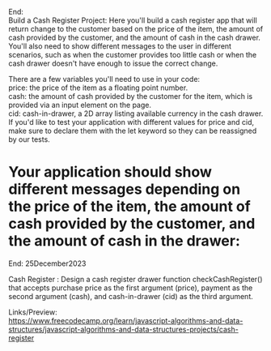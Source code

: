 End: </br>
Build a Cash Register Project:
Here you'll build a cash register app that will return change to the customer based on the price of the item, the amount of cash provided by the customer, and the amount of cash in the cash drawer.</br>
 You'll also need to show different messages to the user in different scenarios, such as when the customer provides too little cash or when the cash drawer doesn't have enough to issue the correct change.</br>

There are a few variables you'll need to use in your code:</br>
price: the price of the item as a floating point number.</br>
cash: the amount of cash provided by the customer for the item, which is provided via an input element on the page.</br>
cid: cash-in-drawer, a 2D array listing available currency in the cash drawer.</br>
If you'd like to test your application with different values for price and cid, make sure to declare them with the let keyword so they can be reassigned by our tests.</br>

Your application should show different messages depending on the price of the item, the amount of cash provided by the customer, and the amount of cash in the drawer:
</br>
===============================================================================
End: 25December2023</br>

Cash Register :
Design a cash register drawer function checkCashRegister() that accepts purchase price as the first argument (price), payment as the second argument (cash),
and cash-in-drawer (cid) as the third argument.

Links/Preview: </br>
https://www.freecodecamp.org/learn/javascript-algorithms-and-data-structures/javascript-algorithms-and-data-structures-projects/cash-register

